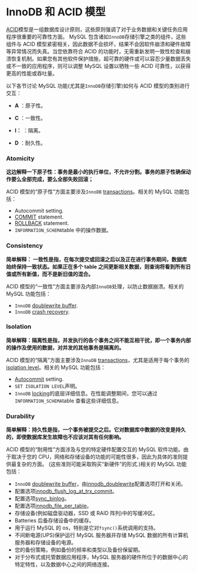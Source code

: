 # InnoDB 和 ACID 模型

[ACID](https://www.docs4dev.com/docs/zh/mysql/5.7/reference/glossary.html#glos_acid)模型是一组数据库设计原则，这些原则强调了对于业务数据和关键任务应用程序很重要的可靠性方面。 MySQL 包含诸如`InnoDB`存储引擎之类的组件，这些组件与 ACID 模型紧密相关，因此数据不会损坏，结果不会因软件崩溃和硬件故障等异常情况而失真。当您依靠符合 ACID 的功能时，无需重新发明一致性检查和崩溃恢复机制。如果您有其他软件保护措施，超可靠的硬件或可以容忍少量数据丢失或不一致的应用程序，则可以调整 MySQL 设置以牺牲一些 ACID 可靠性，以获得更高的性能或吞吐量。

以下各节讨论 MySQL 功能(尤其是`InnoDB`存储引擎)如何与 ACID 模型的类别进行交互：

- **A** ：原子性。

- **C** ：一致性。
- **I：** ：隔离。
- **D** ：耐久性。

### Atomicity

**这边解释一下原子性：事务是最小的执行单位，不允许分割。事务的原子性确保动作要么全部完成，要么全部失败回滚；**

ACID 模型的“原子性”方面主要涉及`InnoDB` [transactions](https://www.docs4dev.com/docs/zh/mysql/5.7/reference/glossary.html#glos_transaction)。相关的 MySQL 功能包括：

- Autocommit setting.
- [COMMIT](https://www.docs4dev.com/docs/zh/mysql/5.7/reference/commit.html) statement.
- [ROLLBACK](https://www.docs4dev.com/docs/zh/mysql/5.7/reference/commit.html) statement.
- `INFORMATION_SCHEMA`table 中的操作数据。

### Consistency

**简单解释： 一致性是指，在每次提交或回滚之后以及正在进行事务期间，数据库始终保持一致状态。如果正在多个 table 之间更新相关数据，则查询将看到所有旧值或所有新值，而不是新旧值的混合。**

ACID 模型的“一致性”方面主要涉及内部`InnoDB`处理，以防止数据崩溃。相关的 MySQL 功能包括：

- `InnoDB` [doublewrite buffer](https://www.docs4dev.com/docs/zh/mysql/5.7/reference/glossary.html#glos_doublewrite_buffer).
- `InnoDB` [crash recovery](https://www.docs4dev.com/docs/zh/mysql/5.7/reference/glossary.html#glos_crash_recovery).

### Isolation

 **简单解释：隔离性是指，并发执行的各个事务之间不能互相干扰，即一个事务内部的操作及使用的数据，对并发的其他事务是隔离的。**

ACID 模型的“隔离”方面主要涉及`InnoDB` [transactions](https://www.docs4dev.com/docs/zh/mysql/5.7/reference/glossary.html#glos_transaction)，尤其是适用于每个事务的[isolation level](https://www.docs4dev.com/docs/zh/mysql/5.7/reference/glossary.html#glos_isolation_level)。相关的 MySQL 功能包括：

- [Autocommit](https://www.docs4dev.com/docs/zh/mysql/5.7/reference/glossary.html#glos_autocommit) setting.
- `SET ISOLATION LEVEL`声明。
- `InnoDB` [locking](https://www.docs4dev.com/docs/zh/mysql/5.7/reference/glossary.html#glos_locking)的底层详细信息。在性能调整期间，您可以通过`INFORMATION_SCHEMA`table 查看这些详细信息。

### Durability

**简单解释：持久性是指，一个事务被提交之后。它对数据库中数据的改变是持久的，即使数据库发生故障也不应该对其有任何影响。**

ACID 模型的“耐用性”方面涉及与您的特定硬件配置交互的 MySQL 软件功能。由于取决于您的 CPU，网络和存储设备的功能的可能性很多，因此为具体的准则提供最复杂的方面。 (这些准则可能采取购买“新硬件”的形式.)相关的 MySQL 功能包括：

- `InnoDB` [doublewrite buffer](https://www.docs4dev.com/docs/zh/mysql/5.7/reference/glossary.html#glos_doublewrite_buffer)，由[innodb_doublewrite](https://www.docs4dev.com/docs/zh/mysql/5.7/reference/innodb-parameters.html#sysvar_innodb_doublewrite)配置选项打开和关闭。
- 配置选项[innodb_flush_log_at_trx_commit](https://www.docs4dev.com/docs/zh/mysql/5.7/reference/innodb-parameters.html#sysvar_innodb_flush_log_at_trx_commit)。
- 配置选项[sync_binlog](https://www.docs4dev.com/docs/zh/mysql/5.7/reference/replication-options-binary-log.html#sysvar_sync_binlog)。
- 配置选项[innodb_file_per_table](https://www.docs4dev.com/docs/zh/mysql/5.7/reference/innodb-parameters.html#sysvar_innodb_file_per_table)。
- 存储设备(例如磁盘驱动器，SSD 或 RAID 阵列)中的写缓冲区。
- Batteries 后备存储设备中的缓存。
- 用于运行 MySQL 的 os，特别是它对`fsync()`系统调用的支持。
- 不间断电源(UPS)保护运行 MySQL 服务器并存储 MySQL 数据的所有计算机服务器和存储设备的电源。
- 您的备份策略，例如备份的频率和类型以及备份保留期。
- 对于分布式或托管数据应用程序，MySQL 服务器的硬件所位于的数据中心的特定特性，以及数据中心之间的网络连接。